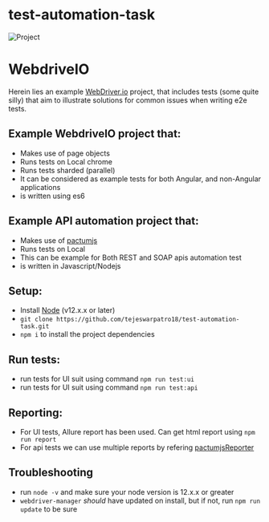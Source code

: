 # test-automation-task
![Project](https://github.com/tejeswarpatro18/test-automation-task)

# WebdriveIO
Herein lies an example [WebDriver.io](https://webdriver.io/) project, that includes tests (some quite silly) that aim to illustrate solutions for common issues when writing e2e tests.

## Example WebdriveIO project that:
* Makes use of page objects
* Runs tests on Local chrome
* Runs tests sharded (parallel)
* It can be considered as example tests for both Angular, and non-Angular applications
* is written using es6

## Example API automation project that:
* Makes use of [pactumjs](https://pactumjs.github.io/)
* Runs tests on Local 
* This can be example for Both REST and SOAP apis automation test
* is written in Javascript/Nodejs

## Setup:
* Install [Node](http://nodejs.org) (v12.x.x or later)
* `git clone https://github.com/tejeswarpatro18/test-automation-task.git`
* `npm i` to install the project dependencies

## Run tests:
* run tests for UI suit using command `npm run test:ui`
* run tests for UI suit using command `npm run test:api`

## Reporting:
* For UI tests, Allure report has been used. Can get html report using `npm run report`
* For api tests we can use multiple reports by refering [pactumjsReporter](https://pactumjs.github.io/guides/reporting.html#adding-a-reporter)

## Troubleshooting
* run `node -v` and make sure your node version is 12.x.x or greater
* `webdriver-manager` _should_ have updated on install, but if not, run `npm run update` to be sure